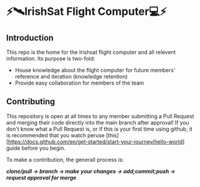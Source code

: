 # ⚡️🛰️IrishSat Flight Computer💻⚡️


## Introduction
This repo is the home for the Irishsat flight computer and all relevent information. Its purpose is two-fold:

 - House knowledge about the flight computer for future members' reference and iteration (knowledge retention)
 - Provide easy collaboration for members of the team

## Contributing
This repository is open at all times to any member submitting a Pull Request and merging their code directly into the main branch after approval! If you don't know what a Pull Request is, or if this is your first time using github, it is recommended that you watch peruse [this][https://docs.github.com/en/get-started/start-your-journey/hello-world] guide before you begin.

To make a contribution, the generall process is:

<b><i>clone/pull → branch → make your changes → add;commit;push → request approval for merge</i></b>
